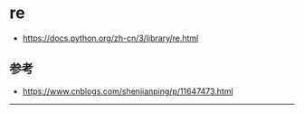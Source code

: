 # re

* <https://docs.python.org/zh-cn/3/library/re.html>










## 参考

* <https://www.cnblogs.com/shenjianping/p/11647473.html>

---
